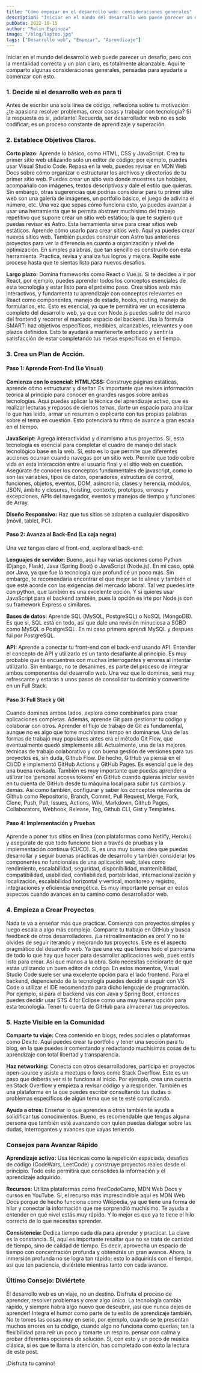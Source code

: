 ```yaml
---
title: "Cómo empezar en el desarrollo web: consideraciones generales"
description: "Iniciar en el mundo del desarrollo web puede parecer un desafío, pero con la mentalidad correcta y un plan claro, es totalmente alcanzable"
pubDate: 2022-10-15
author: "Rolin Espinoza"
image: "/blog/laptop.jpg"
tags: ["Desarrollo web", "Empezar", "Aprendizaje"]
---
```


Iniciar en el mundo del desarrollo web puede parecer un desafío, pero con la mentalidad correcta y un plan claro, es totalmente alcanzable. Aquí te comparto algunas consideraciones generales, pensadas para ayudarte a comenzar con esto.



### 1. Decide si el desarrollo web es para ti

Antes de escribir una sola línea de código, reflexiona sobre tu motivación: ¿te apasiona resolver problemas, crear cosas y trabajar con tecnología? Si la respuesta es sí, ¡adelante! Recuerda, ser desarrollador web no es solo codificar; es un proceso constante de aprendizaje y superación.

### 2. Establece Objetivos Claros.

**Corto plazo:** Aprende lo básico, como HTML, CSS y JavaScript. Crea tu primer sitio web utilizando solo un editor de código; por ejemplo, puedes usar Visual Studio Code. Repasa en la web, puedes revisar en MDN Web Docs sobre cómo organizar o estructurar los archivos y directorios de tu primer sitio web. Puedes crear un sitio web donde muestres tus hobbies, acompáñalo con imágenes, textos descriptivos y dale el estilo que quieras. Sin embargo, otras sugerencias que podrías considerar para tu primer sitio web son una galería de imágenes, un portfolio básico, el juego de adivina el número, etc. Una vez que sepas cómo funciona esto, ya puedes avanzar a usar una herramienta que te permita abstraer muchísimo del trabajo repetitivo que supone crear un sitio web estático; la que te sugiero que puedas revisar es Astro. Esta herramienta sirve para crear sitios web estáticos. Aprende cómo usarlo para crear sitios web. Aquí ya puedes crear nuevos sitios web. También puedes construir con Astro tus anteriores proyectos para ver la diferencia en cuanto a organización y nivel de optimización. En simples palabras, qué tan sencillo es construirlo con esta herramienta. Practica, revisa y analiza tus logros y mejora. Repite este proceso hasta que te sientas listo para nuevos desafíos.


**Largo plazo:** Domina frameworks como React o Vue.js. Si te decides a ir por React, por ejemplo, puedes aprender todos los conceptos esenciales de esta tecnología y estar listo para el próximo paso. Crea sitios web más interactivos, y fundamenta tu aprendizaje con conceptos relevantes en React como componentes, manejo de estado, hooks, routing, manejo de formularios, etc. Esto es esencial, ya que te permitirá ver un ecosistema completo del desarrollo web, ya que con Node.js puedes salirte del marco del frontend y recorrer el marcado espacio del backend. Usa la fórmula SMART: haz objetivos específicos, medibles, alcanzables, relevantes y con plazos definidos. Esto te ayudará a mantenerte enfocado y sentir la satisfacción de estar completando tus metas específicas en el tiempo.

### 3. Crea un Plan de Acción.

#### Paso 1: Aprende Front-End (Lo Visual)

**Comienza con lo esencial:**
**HTML/CSS:** Construye páginas estáticas, aprende cómo estructurar y diseñar. Es importante que revises información teórica al principio para conocer en grandes rasgos sobre ambas tecnologías. Aquí puedes aplicar la técnica del aprendizaje activo, que es realizar lecturas y repasos de ciertos temas, darte un espacio para analizar lo que has leído, armar un resumen o explicarte con tus propias palabras sobre el tema en cuestión. Esto potenciará tu ritmo de avance a gran escala en el tiempo.

**JavaScript:** Agrega interactividad y dinamismo a tus proyectos. Sí, esta tecnología es esencial para completar el cuadro de manejo del stack tecnológico base en la web. Sí, esto es lo que permite que diferentes acciones ocurran cuando navegas por un sitio web. Permite que todo cobre vida en esta interacción entre el usuario final y el sitio web en cuestión. Asegúrate de conocer los conceptos fundamentales de javascript, como lo son las variables, tipos de datos, operadores, estructura de control, funciones, objetos, eventos, DOM, asincronía, clases y herencia, módulos, JSON, ámbito y closures, hoisting, contexto, prototipos, errores y excepciones, APIs del navegador, eventos y manejos de tiempo y funciones de Array.

**Diseño Responsivo:** Haz que tus sitios se adapten a cualquier dispositivo (móvil, tablet, PC).

#### Paso 2: Avanza al Back-End (La caja negra)

Una vez tengas claro el front-end, explora el back-end:

**Lenguajes de servidor:** Bueno, aquí hay varias opciones como Python (Django, Flask), Java (Spring Boot) o JavaScript (Node.js). En mi caso, opté por Java, ya que fue la tecnología que profundicé un poco más. Sin embargo, te recomendaría encontrar el que mejor se te alinee y también el que esté acorde con las exigencias del mercado laboral. Tal vez puedes irte con python, que también es una excelente opción. Y si quieres usar JavaScript para el backend también, pues la opción es irte por Node.js con su framework Express o similares.

**Bases de datos:** Aprende SQL (MySQL, PostgreSQL) o NoSQL (MongoDB). Es que si, SQL está en todo, así que dale una revisión minuciosa a SGBD como MySQL o PostgreSQL. En mi caso primero aprendi MySQL y despues fui por PostgreSQL.



**API:** Aprende a conectar tu front-end con el back-end usando API. Entender el concepto de API y utilizarlo es un tanto desafiante al principio. Es muy probable que te encuentres con muchas interrogantes y errores al intentar utilizarlo. Sin embargo, no te desanimes, es parte del proceso de integrar ambos componentes del desarrollo web. Una vez que lo domines, será muy refrescante y estarás a unos pasos de consolidar tu dominio y convertirte en un Full Stack.

#### Paso 3: Full Stack y Git

Cuando domines ambos lados, explora cómo combinarlos para crear aplicaciones completas. Además, aprende Git para gestionar tu código y colaborar con otros. Aprender el flujo de trabajo de Git es fundamental, aunque no es algo que tome muchísimo tiempo en dominarse. Una de las formas de trabajo muy populares antes era el método Git Flow, que eventualmente quedó simplemente allí. Actualmente, una de las mejores técnicas de trabajo colaborativo y con buena gestión de versiones para tus proyectos es, sin duda, Github Flow. De hecho, GitHub ya piensa en el CI/CD e implementó GitHub Actions y GitHub Pages. Es esencial que le des una buena revisada. También es muy importante que puedas aprender a utilizar los ‘personal access tokens’ en GitHub cuando quieras iniciar sesión en tu cuenta de GitHub desde tu máquina local para subir tus cambios y demás. Así como también, configurar y saber los conceptos relevantes de Github como Repositorio, Branch, Commit, Pull Request, Merge, Fork, Clone, Push, Pull, Issues, Actions, Wiki, Markdown, Github Pages, Collaborators, Webhook, Release, Tag, Github CLI, Gist y Templates.

#### Paso 4: Implementación y Pruebas

Aprende a poner tus sitios en línea (con plataformas como Netlify, Heroku) y asegúrate de que todo funcione bien a través de pruebas y la implementación continua (CI/CD). Si, es una muy buena idea que puedas desarrollar y seguir buenas prácticas de desarrollo y también considerar los componentes no funcionales de una aplicación web, tales como rendimiento, escalabilidad, seguridad, disponibilidad, mantenibilidad, compatibilidad, usabilidad, confiabilidad, portabilidad, internacionalización y localización, escalabilidad horizontal y vertical, monitoreo y registro, integraciones y eficiencia energética. Es muy importante pensar en estos aspectos cuando avances en tu camino como desarrollador web.

### 4. Empieza a Crear Proyectos

Nada te va a enseñar más que practicar. Comienza con proyectos simples y luego escala a algo más complejo. Comparte tu trabajo en GitHub y busca feedback de otros desarrolladores. ¡La retroalimentación es oro! Y no te olvides de seguir iterando y mejorando tus proyectos. Este es el aspecto pragmático del desarrollo web. Ya que una vez que tienes todo el panorama de todo lo que hay que hacer para desarrollar aplicaciones web, pues estás listo para crear. Así que manos a la obra. Solo necesitas cerciorarte de que estás utilizando un buen editor de código. En estos momentos, Visual Studio Code suele ser una excelente opción para el lado frontend. Para el backend, dependiendo de la tecnología puedes decidir si seguir con VS Code o utilizar el IDE recomendado para dicho lenguaje de programación. Por ejemplo, si para el backend vas con Java y Spring Boot, entonces puedes decidir usar STS 4 for Eclipse como una muy buena opción para esta tecnología. Tener tu cuenta de GitHub para almacenar tus proyectos.

### 5. Hazte Visible en la Comunidad
**Comparte tu viaje:** Crea contenido en blogs, redes sociales o plataformas como Dev.to. Aquí puedes crear tu portfolio y tener una sección para tu blog, en la que puedes ir comentando y redactando muchísimas cosas de tu aprendizaje con total libertad y transparencia.

**Haz networking:** Conecta con otros desarrolladores, participa en proyectos open-source y asiste a meetups o foros como Stack Overflow. Este es un paso que deberás ver si te funciona al inicio. Por ejemplo, crea una cuenta en Stack Overflow y empieza a revisar código y a responder. También es una plataforma en la que puedes escribir consultando tus dudas o problemas específicos de algún tema que se te esté complicando.

**Ayuda a otros:** Enseñar lo que aprendes a otros también te ayuda a solidificar tus conocimientos. Bueno, es recomendable que tengas alguna persona que también esté avanzando con quien puedas dialogar sobre las dudas, interrogantes y avances que vayas teniendo.

### Consejos para Avanzar Rápido

**Aprendizaje activo:** Usa técnicas como la repetición espaciada, desafíos de código (CodeWars, LeetCode) y construye proyectos reales desde el principio. Todo esto permitirá que consolides la información y el aprendizaje adquirido.

**Recursos:** Utiliza plataformas como freeCodeCamp, MDN Web Docs y cursos en YouTube. Sí, el recurso más imprescindible aquí es MDN Web Docs porque de hecho funciona como Wikipedia, ya que tiene una forma de hilar y conectar la información que me sorprendió muchísimo. Te ayuda a entender en qué nivel estás muy rápido. Y lo mejor es que ya te tiene el hilo correcto de lo que necesitas aprender.

**Consistencia:** Dedica tiempo cada día para aprender y practicar. La clave es la constancia. Sí, aquí es importante resaltar que no se trata de cantidad de tiempo, sino de calidad de tiempo. Es decir, aprovecha un espacio de tiempo con concentración profunda y obtendrás un gran avance. Ahora, la inmersión profunda no se logra tan rápido; esto lo adquirirás con el tiempo, así que ten paciencia, diviértete mientras tanto con cada avance.



### Último Consejo: Diviértete

El desarrollo web es un viaje, no un destino. Disfruta el proceso de aprender, resolver problemas y crear algo único. La tecnología cambia rápido, y siempre habrá algo nuevo que descubrir, ¡así que nunca dejes de aprender! Integra el humor como parte de tu estilo de aprendizaje también. No te tomes las cosas muy en serio, por ejemplo, cuando se te presentan muchos errores en tu código, cuando algo no funciona como querías; ten la flexibilidad para reír un poco y tomarte un respiro. pensar con calma y probar diferentes opciones de solución. Sí, con esto y un poco de música clásica, si es que te llama la atención, has completado con éxito la lectura de este post.

¡Disfruta tu camino!